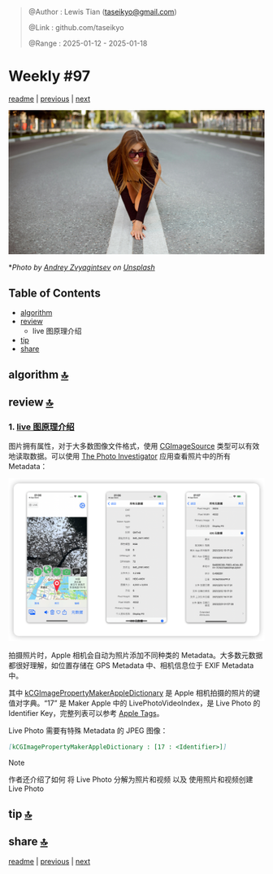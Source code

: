 > @Author  : Lewis Tian (taseikyo@gmail.com)
>
> @Link    : github.com/taseikyo
>
> @Range   : 2025-01-12 - 2025-01-18

# Weekly #97

[readme](../README.md) | [previous](202501W2.md) | [next](202501W4.md)

![](../images/2025/01/andrey-zvyagintsev-7N2NUZ9Vr40-unsplash.jpg "Weekly #97")

\**Photo by [Andrey Zvyagintsev](https://unsplash.com/@zvandrei) on [Unsplash](https://unsplash.com/photos/woman-in-black-and-white-long-sleeve-shirt-standing-on-road-during-daytime-7N2NUZ9Vr40)*      

## Table of Contents

- [algorithm](#algorithm-)
- [review](#review-)
	- live 图原理介绍
- [tip](#tip-)
- [share](#share-)

## algorithm [🔝](#weekly-97)

## review [🔝](#weekly-97)

### 1. [live 图原理介绍](https://github.com/LLLLLayer/Live-Photos)

图片拥有属性，对于大多数图像文件格式，使用 [CGImageSource](https://developer.apple.com/documentation/imageio/cgimagesource) 类型可以有效地读取数据。可以使用 [The Photo Investigator](https://apps.apple.com/us/app/photo-investigator-view-edit/id571574618) 应用查看照片中的所有 Metadata：

![](../images/2025/01/ThePhotoInvestigator.png)

拍摄照片时，Apple 相机会自动为照片添加不同种类的 Metadata。大多数元数据都很好理解，如位置存储在 GPS Metadata 中、相机信息位于 EXIF Metadata 中。

其中 [kCGImagePropertyMakerAppleDictionary](https://developer.apple.com/documentation/imageio/kcgimagepropertymakerappledictionary) 是 Apple 相机拍摄的照片的键值对字典。“17” 是 Maker Apple 中的 LivePhotoVideoIndex，是 Live Photo 的 Identifier Key，完整列表可以参考 [Apple Tags](https://exiftool.org/TagNames/Apple.html)。

Live Photo 需要有特殊 Metadata 的 JPEG 图像：

```Markdown
[kCGImagePropertyMakerAppleDictionary : [17 : <Identifier>]]
```

> [!NOTE]  
> 作者还介绍了如何 将 Live Photo 分解为照片和视频 以及 使用照片和视频创建 Live Photo

## tip [🔝](#weekly-97)

## share [🔝](#weekly-97)

[readme](../README.md) | [previous](202501W2.md) | [next](202501W4.md)
